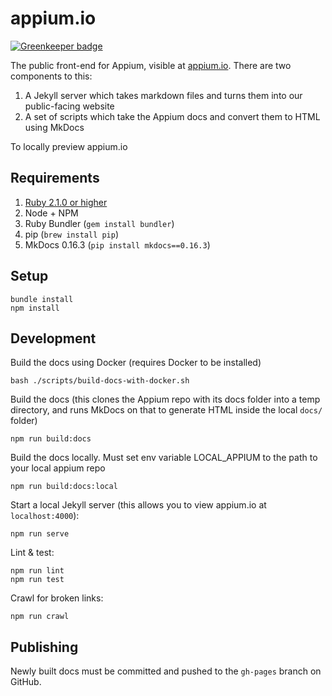 appium.io
=========

[![Greenkeeper badge](https://badges.greenkeeper.io/appium/appium.io.svg)](https://greenkeeper.io/)

The public front-end for Appium, visible at [appium.io](http://appium.io).
There are two components to this:

1. A Jekyll server which takes markdown files and turns them into our public-facing website
2. A set of scripts which take the Appium docs and convert them to HTML using MkDocs

To locally preview appium.io

## Requirements

1. [Ruby 2.1.0 or higher](https://www.ruby-lang.org/en/downloads/)
1. Node + NPM
1. Ruby Bundler (`gem install bundler`)
1. pip (`brew install pip`)
1. MkDocs 0.16.3 (`pip install mkdocs==0.16.3`)

## Setup

```
bundle install
npm install
```

## Development

Build the docs using Docker (requires Docker to be installed)

```
bash ./scripts/build-docs-with-docker.sh
```

Build the docs (this clones the Appium repo with its docs folder into a temp
directory, and runs MkDocs on that to generate HTML inside the local `docs/`
folder)

```
npm run build:docs
```

Build the docs locally. Must set env variable LOCAL_APPIUM to the path to your local appium repo

```
npm run build:docs:local
```

Start a local Jekyll server (this allows you to view appium.io at `localhost:4000`):

```
npm run serve
```

Lint & test:

```
npm run lint
npm run test
```

Crawl for broken links:

```
npm run crawl
```

## Publishing

Newly built docs must be committed and pushed to the `gh-pages` branch on GitHub.
